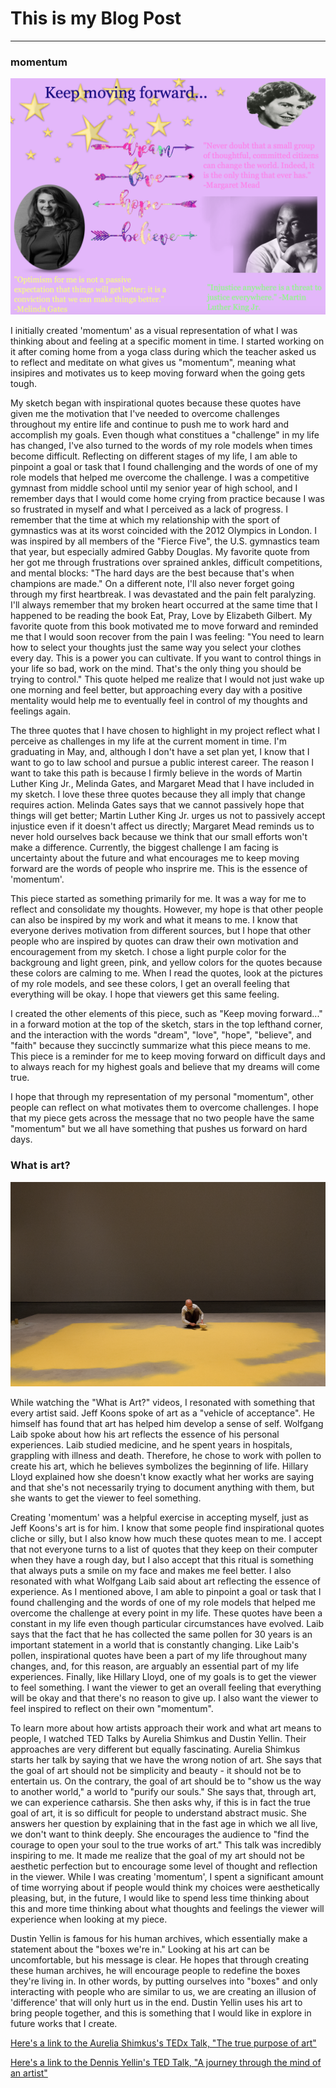 # This is my Blog Post
------

### momentum
![momentum](images/momentumsketch.png?raw=true "momentum")

I initially created 'momentum' as a visual representation of what I was thinking about and feeling at a specific moment in time. I started working on it after coming home from a yoga class during which the teacher asked us to reflect and meditate on what gives us "momentum", meaning what insipires and motivates us to keep moving forward when the going gets tough. 

My sketch began with inspirational quotes because these quotes have given me the motivation that I've needed to overcome challenges throughout my entire life and continue to push me to work hard and accomplish my goals. Even though what constitues a "challenge" in my life has changed, I've also turned to the words of my role models when times become difficult. Reflecting on different stages of my life, I am able to pinpoint a goal or task that I found challenging and the words of one of my role models that helped me overcome the challenge. I was a competitive gymnast from middle school until my senior year of high school, and I remember days that I would come home crying from practice because I was so frustrated in myself and what I perceived as a lack of progress. I remember that the time at which my relationship with the sport of gymnastics was at its worst coincided with the 2012 Olympics in London. I was inspired by all members of the "Fierce Five", the U.S. gymnastics team that year, but especially admired Gabby Douglas. My favorite quote from her got me through frustrations over sprained ankles, difficult competitions, and mental blocks: "The hard days are the best because that's when champions are made." On a different note, I'll also never forget going through my first heartbreak. I was devastated and the pain felt paralyzing. I'll always remember that my broken heart occurred at the same time that I happened to be reading the book Eat, Pray, Love by Elizabeth Gilbert. My favorite quote from this book motivated me to move forward and reminded me that I would soon recover from the pain I was feeling: "You need to learn how to select your thoughts just the same way you select your clothes every day. This is a power you can cultivate. If you want to control things in your life so bad, work on the mind. That's the only thing you should be trying to control." This quote helped me realize that I would not just wake up one morning and feel better, but approaching every day with a positive mentality would help me to eventually feel in control of my thoughts and feelings again.

The three quotes that I have chosen to highlight in my project reflect what I perceive as challenges in my life at the current moment in time. I'm graduating in May, and, although I don't have a set plan yet, I know that I want to go to law school and pursue a public interest career. The reason I want to take this path is because I firmly believe in the words of Martin Luther King Jr., Melinda Gates, and Margaret Mead that I have included in my sketch. I love these three quotes because they all imply that change requires action. Melinda Gates says that we cannot passively hope that things will get better; Martin Luther King Jr. urges us not to passively accept injustice even if it doesn't affect us directly; Margaret Mead reminds us to never hold ourselves back because we think that our small efforts won't make a difference. Currently, the biggest challenge I am facing is uncertainty about the future and what encourages me to keep moving forward are the words of people who insprire me. This is the essence of 'momentum'.

This piece started as something primarily for me. It was a way for me to reflect and consolidate my thoughts. However, my hope is that other people can also be inspired by my work and what it means to me. I know that everyone derives motivation from different sources, but I hope that other people who are inspired by quotes can draw their own motivation and encouragement from my sketch. I chose a light purple color for the backgroung and light green, pink, and yellow colors for the quotes because these colors are calming to me. When I read the quotes, look at the pictures of my role models, and see these colors, I get an overall feeling that everything will be okay. I hope that viewers get this same feeling.  

I created the other elements of this piece, such as "Keep moving forward..." in a forward motion at the top of the sketch, stars in the top lefthand corner, and the interaction with the words "dream", "love", "hope", "believe", and "faith" because they succinctly summarize what this piece means to me. This piece is a reminder for me to keep moving forward on difficult days and to always reach for my highest goals and believe that my dreams will come true. 

I hope that through my representation of my personal "momentum", other people can reflect on what motivates them to overcome challenges. I hope that my piece gets across the message that no two people have the same "momentum" but we all have something that pushes us forward on hard days.


### What is art?
![Wolfgang Laib](images/wl.png?raw=true "Wolfgang Laib")

While watching the "What is Art?" videos, I resonated with something that every artist said. Jeff Koons spoke of art as a "vehicle of acceptance". He himself has found that art has helped him develop a sense of self. Wolfgang Laib spoke about how his art reflects the essence of his personal experiences. Laib studied medicine, and he spent years in hospitals, grappling with illness and death. Therefore, he chose to work with pollen to create his art, which he believes symbolizes the beginning of life. Hillary Lloyd explained how she doesn't know exactly what her works are saying and that she's not necessarily trying to document anything with them, but she wants to get the viewer to feel something.

Creating 'momentum' was a helpful exercise in accepting myself, just as Jeff Koons's art is for him. I know that some people find inspirational quotes cliche or silly, but I also know how much these quotes mean to me. I accept that not everyone turns to a list of quotes that they keep on their computer when they have a rough day, but I also accept that this ritual is something that always puts a smile on my face and makes me feel better. I also resonated with what Wolfgang Laib said about art reflecting the essence of experience. As I mentioned above, I am able to pinpoint a goal or task that I found challenging and the words of one of my role models that helped me overcome the challenge at every point in my life. These quotes have been a constant in my life even though particular circumstances have evolved. Laib says that the fact that he has collected the same pollen for 30 years is an important statement in a world that is constantly changing. Like Laib's pollen, inspirational quotes have been a part of my life throughout many changes, and, for this reason, are arguably an essential part of my life experiences. Finally, like Hillary Lloyd, one of my goals is to get the viewer to feel something. I want the viewer to get an overall feeling that everything will be okay and that there's no reason to give up. I also want the viewer to feel inspired to reflect on their own "momentum".

To learn more about how artists approach their work and what art means to people, I watched TED Talks by Aurelia Shimkus and Dustin Yellin. Their approaches are very different but equally fascinating. Aurelia Shimkus starts her talk by saying that we have the wrong notion of art. She says that the goal of art should not be simplicity and beauty - it should not be to entertain us. On the contrary, the goal of art should be to "show us the way to another world," a world to "purify our souls." She says that, through art, we can experience catharsis. She then asks why, if this is in fact the true goal of art, it is so difficult for people to understand abstract music. She answers her question by explaining that in the fast age in which we all live, we don't want to think deeply. She encourages the audience to "find the courage to open your soul to the true works of art." This talk was incredibly inspiring to me. It made me realize that the goal of my art should not be aesthetic perfection but to encourage some level of thought and reflection in the viewer. While I was creating 'momentum', I spent a significant amount of time worrying about if people would think my choices were aesthetically pleasing, but, in the future, I would like to spend less time thinking about this and more time thinking about what thoughts and feelings the viewer will experience when looking at my piece. 

Dustin Yellin is famous for his human archives, which essentially make a statement about the "boxes we're in." Looking at his art can be uncomfortable, but his message is clear. He hopes that through creating these human archives, he will encourage people to redefine the boxes they're living in. In other words, by putting ourselves into "boxes" and only interacting with people who are similar to us, we are creating an illusion of 'difference' that will only hurt us in the end. Dustin Yellin uses his art to bring people together, and this is something that I would like in explore in future works that I create.

[Here's a link to the Aurelia Shimkus's TEDx Talk, "The true purpose of art"](https://www.youtube.com/watch?v=0aH3zxg7y_4)

[Here's a link to the Dennis Yellin's TED Talk, "A journey through the mind of an artist"](https://www.youtube.com/watch?v=LN820hIQ17Q)